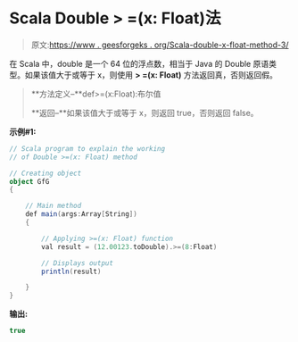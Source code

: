 # Scala Double > =(x: Float)法

> 原文:[https://www . geesforgeks . org/Scala-double-x-float-method-3/](https://www.geeksforgeeks.org/scala-double-x-float-method-3/)

在 Scala 中，double 是一个 64 位的浮点数，相当于 Java 的 Double 原语类型。如果该值大于或等于 x，则使用 **> =(x: Float)** 方法返回真，否则返回假。

> **方法定义–**def>=(x:Float):布尔值
> 
> **返回–**如果该值大于或等于 x，则返回 true，否则返回 false。

**示例#1:**

```scala
// Scala program to explain the working 
// of Double >=(x: Float) method

// Creating object
object GfG
{ 

    // Main method
    def main(args:Array[String])
    {

        // Applying >=(x: Float) function
        val result = (12.00123.toDouble).>=(8:Float)

        // Displays output
        println(result)

    }
} 
```

**输出:**

```scala
true

```